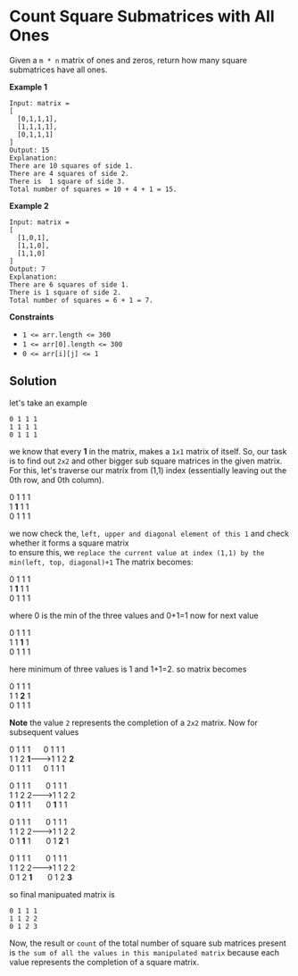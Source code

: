 # Count Square Submatrices with All Ones

Given a `m * n` matrix of ones and zeros, return how many square submatrices have all ones.

**Example 1**

```
Input: matrix =
[
  [0,1,1,1],
  [1,1,1,1],
  [0,1,1,1]
]
Output: 15
Explanation: 
There are 10 squares of side 1.
There are 4 squares of side 2.
There is  1 square of side 3.
Total number of squares = 10 + 4 + 1 = 15.
```

**Example 2**

```
Input: matrix = 
[
  [1,0,1],
  [1,1,0],
  [1,1,0]
]
Output: 7
Explanation: 
There are 6 squares of side 1.  
There is 1 square of side 2. 
Total number of squares = 6 + 1 = 7.
```

**Constraints**
* `1 <= arr.length <= 300`
* `1 <= arr[0].length <= 300`
* `0 <= arr[i][j] <= 1`

## Solution
let's take an example
```
0 1 1 1
1 1 1 1
0 1 1 1
```
we know that every **1** in the matrix, makes a `1x1` matrix of itself. So, our task is to find out `2x2` and other bigger sub square matrices in the given matrix.
For this, let's traverse our matrix from (1,1) index (essentially leaving out the 0th row, and 0th column).  

0 1 1 1  
1 **1** 1 1  
0 1 1 1  

we now check the, `left, upper and diagonal element of this 1` and check whether it forms a square matrix  
to ensure this, we `replace the current value at index (1,1) by the min(left, top, diagonal)+1`
The matrix becomes:  

0 1 1 1  
1 **1** 1 1  
0 1 1 1  

where 0 is the min of the three values and 0+1=1
now for next value 

0 1 1 1  
1 1 **1** 1  
0 1 1 1  

here minimum of three values is 1 and 1+1=2. so matrix becomes

0 1 1 1  
1 1 **2** 1  
0 1 1 1 

**Note** the value `2` represents the completion of a `2x2` matrix. Now for subsequent values

0 1 1 1 &nbsp;&nbsp;&nbsp;&nbsp;&nbsp;0 1 1 1  
1 1 2 **1**--->1 1 2 **2**  
0 1 1 1 &nbsp;&nbsp;&nbsp;&nbsp;&nbsp;0 1 1 1    


0 1 1 1 &nbsp;&nbsp;&nbsp;&nbsp;&nbsp;&nbsp;0 1 1 1  
1 1 2 2--->1 1 2 2  
0 **1** 1 1 &nbsp;&nbsp;&nbsp;&nbsp;&nbsp;&nbsp;0 **1** 1 1   


0 1 1 1 &nbsp;&nbsp;&nbsp;&nbsp;&nbsp;&nbsp;0 1 1 1  
1 1 2 2--->1 1 2 2  
0 1 **1** 1 &nbsp;&nbsp;&nbsp;&nbsp;&nbsp;&nbsp;0 1 **2** 1  


0 1 1 1 &nbsp;&nbsp;&nbsp;&nbsp;&nbsp;&nbsp;0 1 1 1  
1 1 2 2--->1 1 2 2  
0 1 2 **1** &nbsp;&nbsp;&nbsp;&nbsp;&nbsp;&nbsp;0 1 2 **3**  


so final manipuated matrix is  
```
0 1 1 1  
1 1 2 2  
0 1 2 3
```
Now, the result or `count` of the total number of square sub matrices present is `the sum of all the values in this manipulated matrix` because each value represents the completion of a square matrix.
